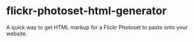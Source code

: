 # flickr-photoset-html-generator
A quick way to get HTML markup for a Flickr Photoset to paste onto your website.
